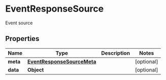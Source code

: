 

# EventResponseSource

Event source

## Properties

| Name | Type | Description | Notes |
|------------ | ------------- | ------------- | -------------|
|**meta** | [**EventResponseSourceMeta**](EventResponseSourceMeta.md) |  |  [optional] |
|**data** | **Object** |  |  [optional] |



